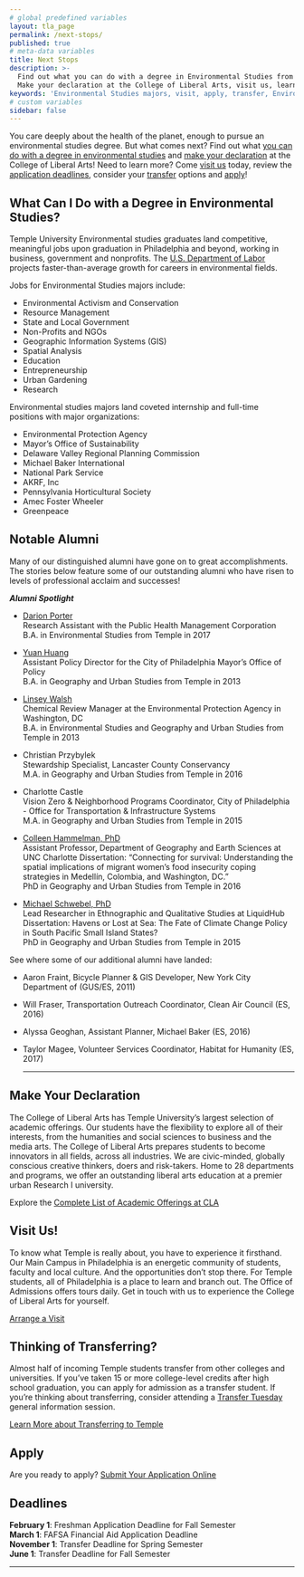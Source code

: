 ```yaml
---
# global predefined variables
layout: tla_page
permalink: /next-stops/
published: true
# meta-data variables
title: Next Stops
description: >-
  Find out what you can do with a degree in Environmental Studies from Temple University. 
  Make your declaration at the College of Liberal Arts, visit us, learn about transfer options, and apply!
keywords: 'Environmental Studies majors, visit, apply, transfer, Environmental Studies careers'
# custom variables
sidebar: false
---
```

You care deeply about the health of the planet, enough to pursue an environmental studies degree. But what comes next? Find out what [you can do with a degree in environmental studies](#what-can-I-do-with-a-degree-in-environmental-studies?) and [make your declaration](#make-your-declaration) at the College of Liberal Arts! Need to learn more? Come [visit us](#visit-us) today, review the [application deadlines](#deadlines), consider your [transfer](#thinking-of-transferring) options and [apply](#apply)!

## What Can I Do with a Degree in Environmental Studies?
Temple University Environmental studies graduates land competitive, meaningful jobs upon graduation in Philadelphia and beyond, working in business, government and nonprofits. The [U.S. Department of Labor](https://www.bls.gov/ooh/life-physical-and-social-science/environmental-scientists-and-specialists.htm) projects faster-than-average growth for careers in environmental fields.

Jobs for Environmental Studies majors include:
- Environmental Activism and Conservation
- Resource Management
- State and Local Government
- Non-Profits and NGOs
- Geographic Information Systems (GIS)
- Spatial Analysis
- Education
- Entrepreneurship
- Urban Gardening
- Research

Environmental studies majors land coveted internship and full-time positions with major organizations:
- Environmental Protection Agency
- Mayor’s Office of Sustainability
- Delaware Valley Regional Planning Commission
- Michael Baker International
- National Park Service
- AKRF, Inc
- Pennsylvania Horticultural Society
- Amec Foster Wheeler
- Greenpeace

## Notable Alumni
Many of our distinguished alumni have gone on to great accomplishments. The stories below feature some of our outstanding alumni who have risen to levels of professional acclaim and successes!

**_Alumni Spotlight_**

- [Darion Porter](https://liberalarts.temple.edu/news/darion-porter)<br/>
  Research Assistant with the Public Health Management Corporation<br/>
  B.A. in Environmental Studies from Temple in 2017<br/>

- [Yuan Huang](https://liberalarts.temple.edu/news/alumni-spotlight-yuan-huang)<br/>
  Assistant Policy Director for the City of Philadelphia Mayor’s Office of Policy<br/>
  B.A. in Geography and Urban Studies from Temple in 2013<br/>
  
- [Linsey Walsh](https://liberalarts.temple.edu/news/alumni-spotlight-linsey-walsh)<br/>
  Chemical Review Manager at the Environmental Protection Agency in Washington, DC<br/>
  B.A. in Environmental Studies and Geography and Urban Studies from Temple in 2013<br/>
  
- Christian Przybylek<br/>
  Stewardship Specialist, Lancaster County Conservancy<br/>
  M.A. in Geography and Urban Studies from Temple in 2016<br/>
  
- Charlotte Castle<br/>
  Vision Zero & Neighborhood Programs Coordinator, City of Philadelphia - Office for Transportation & Infrastructure Systems<br/>
  M.A. in Geography and Urban Studies from Temple in 2015<br/>
  
- [Colleen Hammelman, PhD](https://liberalarts.temple.edu/news/alumni-spotlight-colleen-hammelman)<br/>
  Assistant Professor, Department of Geography and Earth Sciences at UNC Charlotte Dissertation: “Connecting for survival: Understanding   the spatial implications of migrant women’s food insecurity coping strategies in Medellín, Colombia, and Washington, DC.”<br/>
  PhD in Geography and Urban Studies from Temple in 2016<br/>
  
 - [Michael Schwebel, PhD](https://liberalarts.temple.edu/news/alumni-spotlight-michael-schwebel)<br/>
  Lead Researcher in Ethnographic and Qualitative Studies at LiquidHub<br/>
  Dissertation: Havens or Lost at Sea: The Fate of Climate Change Policy in South Pacific Small Island States?<br/>
  PhD in Geography and Urban Studies from Temple in 2015<br/>

See where some of our additional alumni have landed:
- Aaron Fraint, Bicycle Planner & GIS Developer, New York City Department of (GUS/ES, 2011)<br/>
- Will Fraser, Transportation Outreach Coordinator, Clean Air Council (ES, 2016)<br/>
- Alyssa Geoghan, Assistant Planner, Michael Baker (ES, 2016)<br/>
- Taylor Magee, Volunteer Services Coordinator, Habitat for Humanity (ES, 2017)<br/>

  ___

## Make Your Declaration
The College of Liberal Arts has Temple University’s largest selection of academic offerings. Our students have the flexibility to explore all of their interests, from the humanities and social sciences to business and the media arts. The College of Liberal Arts prepares students to become innovators in all fields, across all industries. We are civic-minded, globally conscious creative thinkers, doers and risk-takers. Home to 28 departments and programs, we offer an outstanding liberal arts education at a premier urban Research I university.

Explore the [Complete List of Academic Offerings at CLA](https://liberalarts.temple.edu/)

## Visit Us!
To know what Temple is really about, you have to experience it firsthand. Our Main Campus in Philadelphia is an energetic community of students, faculty and local culture. And the opportunities don’t stop there. For Temple students, all of Philadelphia is a place to learn and branch out. The Office of Admissions offers tours daily. Get in touch with us to experience the College of Liberal Arts for yourself.

[Arrange a Visit](http://admissions.temple.edu/visit)

## Thinking of Transferring?
Almost half of incoming Temple students transfer from other colleges and universities. If you’ve taken 15 or more college-level credits after high school graduation, you can apply for admission as a transfer student. If you’re thinking about transferring, consider attending a [Transfer Tuesday](http://admissions.temple.edu/visit/transfer-tuesday) general information session.

[Learn More about Transferring to Temple](http://admissions.temple.edu/visit/transfer-tuesday)

## Apply
Are you ready to apply? [Submit Your Application Online](http://admissions.temple.edu/apply)

## Deadlines
**February 1**: Freshman Application Deadline for Fall Semester<br/>
**March 1**: FAFSA Financial Aid Application Deadline<br/>
**November 1**: Transfer Deadline for Spring Semester<br/>
**June 1**: Transfer Deadline for Fall Semester<br/>

___

<script type="text/javascript" src="https://form.jotform.com/jsform/81065159888167"></script>
